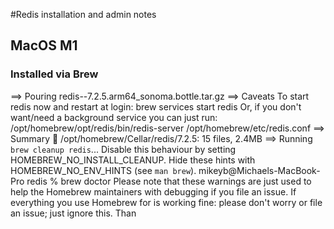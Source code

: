 #Redis installation and admin notes




## MacOS M1

### Installed via Brew 

==> Pouring redis--7.2.5.arm64_sonoma.bottle.tar.gz
==> Caveats
To start redis now and restart at login:
  brew services start redis
Or, if you don't want/need a background service you can just run:
  /opt/homebrew/opt/redis/bin/redis-server /opt/homebrew/etc/redis.conf
==> Summary
🍺  /opt/homebrew/Cellar/redis/7.2.5: 15 files, 2.4MB
==> Running `brew cleanup redis`...
Disable this behaviour by setting HOMEBREW_NO_INSTALL_CLEANUP.
Hide these hints with HOMEBREW_NO_ENV_HINTS (see `man brew`).
mikeyb@Michaels-MacBook-Pro redis % brew doctor
Please note that these warnings are just used to help the Homebrew maintainers
with debugging if you file an issue. If everything you use Homebrew for is
working fine: please don't worry or file an issue; just ignore this. Than